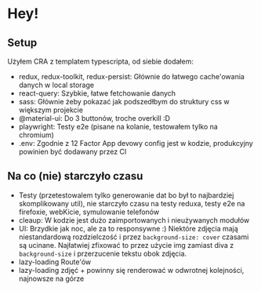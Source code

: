 # Hey!

## Setup
Użyłem CRA z templatem typescripta, od siebie dodałem:
- redux, redux-toolkit, redux-persist: Głównie do łatwego cache'owania danych w local storage
- react-query: Szybkie, łatwe fetchowanie danych
- sass: Głównie żeby pokazać jak podszedłbym do struktury css w większym projekcie
- @material-ui: Do 3 buttonów, troche overkill :D
- playwright: Testy e2e (pisane na kolanie, testowałem tylko na chromium)
- .env: Zgodnie z 12 Factor App devowy config jest w kodzie, produkcyjny powinien być dodawany przez CI

## Na co (nie) starczyło czasu
- Testy (przetestowalem tylko generowanie dat bo był to najbardziej skomplikowany util), nie starczyło czasu na testy reduxa, testy e2e na firefoxie, webKicie, symulowanie telefonów
- cleaup: W kodzie jest dużo zaimportowanych i nieużywanych modułów
- UI: Brzydkie jak noc, ale za to responsywne :) Niektóre zdjęcia mają niestandardową rozdzielczość i przez `background-size: cover` czasami są ucinane. Najłatwiej zfixować to przez użycie img zamiast diva z `background-size` i przerzucenie tekstu obok zdjęcia.
- lazy-loading Route'ów
- lazy-loading zdjęć + powinny się renderować w odwrotnej kolejności, najnowsze na górze
